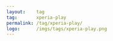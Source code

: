```yaml
---
layout:    tag
tag:       xperia-play
permalink: /tag/xperia-play/
logo:      /imgs/tags/xperia-play.png
---
```

